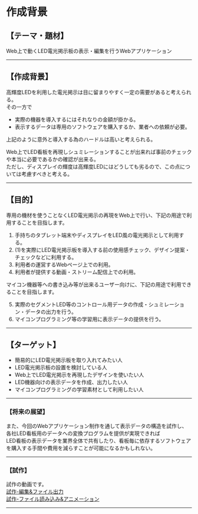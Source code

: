 # 作成背景
## 【テーマ・題材】
Web上で動くLED電光掲示板の表示・編集を行うWebアプリケーション

---
## 【作成背景】
高輝度LEDを利用した電光掲示は目に留まりやすく一定の需要があると考えられる。  
その一方で
* 実際の機器を導入するにはそれなりの金額が掛かる。
* 表示するデータは専用のソフトウェアを購入するか、業者への依頼が必要。

上記のように意外と導入する為のハードルは高いと考えられる。

Web上でLED看板を再現しシュミレーションすることが出来れば事前のチェックや本当に必要であるかの確認が出来る。  
ただし、ディスプレイの輝度は高輝度LEDにはどうしても劣るので、この点については考慮すべきと考える。

---
## 【目的】
専用の機材を使うことなくLED電光掲示の再現をWeb上で行い、下記の用途で利用することを目指します。

1. 手持ちのタブレット端末やディスプレイをLED風の電光掲示として利用する。
2. (1)を実際にLED電光掲示板を導入する前の使用感チェック、デザイン提案・チェックなどに利用する。
3. 利用者の運営するWebページ上での利用。
4. 利用者が提供する動画・ストリーム配信上での利用。

マイコン機器等への書き込み等が出来るユーザー向けに、下記の用途で利用できることを目指します。

5. 実際のセグメントLED等のコントロール用データの作成・シュミレーション・データの出力を行う。
6. マイコンプログラミング等の学習用に表示データの提供を行う。

---
## 【ターゲット】
* 簡易的にLED電光掲示板を取り入れてみたい人
* LED電光掲示板の設置を検討している人
* Web上でLED電光掲示を再現したデザインを使いたい人
* LED機器向けの表示データを作成、出力したい人
* マイコンプログラミングの学習素材として利用したい人

---

### 【将来の展望】
また、今回のWebアプリケーション制作を通して表示データの構造を試作し、各社LED看板用のデータへの変換プログラムを提供が実現できれば  
LED看板の表示データを業界全体で共有したり、看板毎に依存するソフトウェアを購入する手間や費用を減らすことが可能になるかもしれない。  
<!--ここで企画したデータ構造が業界に認められれば統一規格としての利用も考えて貰えるのかもしれない。-->

---
### 【試作】
試作の動画です。  
[試作-編集&ファイル出力](movie/%E7%B7%A8%E9%9B%86-%E5%87%BA%E5%8A%9B.mp4)  
[試作-ファイル読み込み&アニメーション](movie/%E8%AA%AD%E3%81%BF%E8%BE%BC%E3%81%BF-%E3%82%A2%E3%83%8B%E3%83%A1%E3%83%BC%E3%82%B7%E3%83%A7%E3%83%B3.mp4)

---